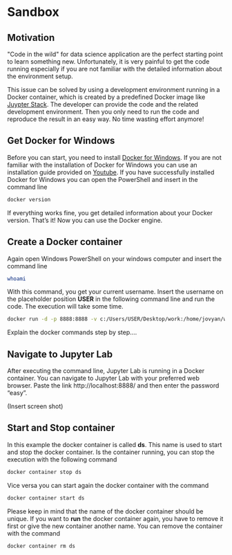 # Sandbox

## Motivation
"Code in the wild" for data science application are the perfect starting point to learn something new. Unfortunately, it is very painful to get the code running especially if you are not familiar with the detailed information about the environment setup.

This issue can be solved by using a development environment running in a Docker container, which is created by a predefined Docker image like [Juypter Stack](https://jupyter-docker-stacks.readthedocs.io/en/latest/). The developer can provide the code and the related development environment. Then you only need to run the code and reproduce the result in an easy way. No time wasting effort anymore!

## Get Docker for Windows
Before you can start, you need to install [Docker for Windows](https://docs.docker.com/desktop/install/windows-install/). If you are not familiar with the installation of Docker for Windows you can use an installation guide provided on [Youtube](https://www.youtube.com/). 
If you have successfully installed Docker for Windows you can open the PowerShell and insert in the command line

```bash
docker version
```  

If everything works fine, you get detailed information about your Docker version. That’s it! Now you can use the Docker engine.

## Create a Docker container
Again open Windows PowerShell on your windows computer and insert the command line

```bash
whoami
```

With this command, you get your current username. Insert the username on the placeholder position **USER** in the following command line and run the code. The execution will take some time.

```bash
docker run -d -p 8888:8888 -v c:/Users/USER/Desktop/work:/home/jovyan/work --name ds -e JUPYTER_TOKEN='easy' jupyter/tensorflow-notebook:2023-06-01
```
Explain the docker commands step by step....

## Navigate to Jupyter Lab
After executing the command line, Jupyter Lab is running in a Docker container. You can navigate to Jupyter Lab with your preferred web browser. Paste the link http://localhost:8888/ and then enter the password “easy”. 

(Insert screen shot)

## Start and Stop container
In this example the docker container is called **ds**. This name is used to start and stop the docker container. Is the container running, you can stop the execution with the following command

```bash
docker container stop ds
```

Vice versa you can start again the docker container with the command 

```bash
docker container start ds
```

Please keep in mind that the name of the docker container should be unique. If you want to **run** the docker container again, you have to remove it first or give the new container another name. You can remove the container with the command

```bash
docker container rm ds
```


